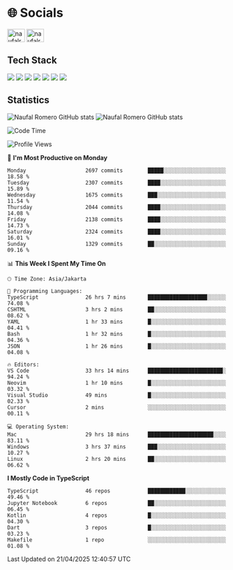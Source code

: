 <h1 align="">🌐 Socials</h1>
<p align="left">
<a href="https://linkedin.com/in/naufal-romero-putra-pratama-9ab816177/" target="blank"><img align="center" src="https://raw.githubusercontent.com/rahuldkjain/github-profile-readme-generator/master/src/images/icons/Social/linked-in-alt.svg" alt="naufalromero" height="30" width="40" /></a>
<a href="https://instagram.com/naufalromero" target="blank"><img align="center" src="https://raw.githubusercontent.com/rahuldkjain/github-profile-readme-generator/master/src/images/icons/Social/instagram.svg" alt="naufalromero" height="30" width="40" /></a>
</p>


<h2 align="">Tech Stack</h2>
<div align="">
  <img src="https://img.shields.io/badge/next.js-000000?style=for-the-badge&logo=nextdotjs&logoColor=white"/>
 <img src="https://img.shields.io/badge/typescript-%23007ACC.svg?style=for-the-badge&logo=typescript&logoColor=white"/>
 <img src="https://img.shields.io/badge/react-%2320232a.svg?style=for-the-badge&logo=react&logoColor=%2361DAFB"/>
 <img src="https://img.shields.io/badge/tailwindcss-%2338B2AC.svg?style=for-the-badge&logo=tailwind-css&logoColor=white"/>
 <img src="https://img.shields.io/badge/Prisma-3982CE?style=for-the-badge&logo=Prisma&logoColor=white"/>
 <img src="https://img.shields.io/badge/javascript-%23323330.svg?style=for-the-badge&logo=javascript&logoColor=%23F7DF1E"/>
 <img src="https://img.shields.io/badge/java-%23ED8B00.svg?style=for-the-badge&logo=openjdk&logoColor=white"/>
</div>


<h2 align="">Statistics</h2>
<div align="">
<img src="https://github-readme-stats-xi-nine-74.vercel.app/api?username=romves&show_icons=true&theme=tokyonight&include_all_commits=true&count_private=true" alt="Naufal Romero GitHub stats"/>
<img src="https://github-readme-stats-xi-nine-74.vercel.app/api/top-langs/?username=romves&theme=tokyonight&hide_border=false&include_all_commits=true&count_private=true&layout=compact" alt="Naufal Romero GitHub stats"/>
</div>

<!--START_SECTION:waka-->
![Code Time](http://img.shields.io/badge/Code%20Time-2%2C317%20hrs%2028%20mins-blue)

![Profile Views](http://img.shields.io/badge/Profile%20Views-2-blue)

📅 **I'm Most Productive on Monday** 

```text
Monday                   2697 commits        █████░░░░░░░░░░░░░░░░░░░░   18.58 % 
Tuesday                  2307 commits        ████░░░░░░░░░░░░░░░░░░░░░   15.89 % 
Wednesday                1675 commits        ███░░░░░░░░░░░░░░░░░░░░░░   11.54 % 
Thursday                 2044 commits        ████░░░░░░░░░░░░░░░░░░░░░   14.08 % 
Friday                   2138 commits        ████░░░░░░░░░░░░░░░░░░░░░   14.73 % 
Saturday                 2324 commits        ████░░░░░░░░░░░░░░░░░░░░░   16.01 % 
Sunday                   1329 commits        ██░░░░░░░░░░░░░░░░░░░░░░░   09.16 % 
```


📊 **This Week I Spent My Time On** 

```text
🕑︎ Time Zone: Asia/Jakarta

💬 Programming Languages: 
TypeScript               26 hrs 7 mins       ███████████████████░░░░░░   74.08 % 
CSHTML                   3 hrs 2 mins        ██░░░░░░░░░░░░░░░░░░░░░░░   08.62 % 
YAML                     1 hr 33 mins        █░░░░░░░░░░░░░░░░░░░░░░░░   04.41 % 
Bash                     1 hr 32 mins        █░░░░░░░░░░░░░░░░░░░░░░░░   04.36 % 
JSON                     1 hr 26 mins        █░░░░░░░░░░░░░░░░░░░░░░░░   04.08 % 

🔥 Editors: 
VS Code                  33 hrs 14 mins      ████████████████████████░   94.24 % 
Neovim                   1 hr 10 mins        █░░░░░░░░░░░░░░░░░░░░░░░░   03.32 % 
Visual Studio            49 mins             █░░░░░░░░░░░░░░░░░░░░░░░░   02.33 % 
Cursor                   2 mins              ░░░░░░░░░░░░░░░░░░░░░░░░░   00.11 % 

💻 Operating System: 
Mac                      29 hrs 18 mins      █████████████████████░░░░   83.11 % 
Windows                  3 hrs 37 mins       ███░░░░░░░░░░░░░░░░░░░░░░   10.27 % 
Linux                    2 hrs 20 mins       ██░░░░░░░░░░░░░░░░░░░░░░░   06.62 % 
```

**I Mostly Code in TypeScript** 

```text
TypeScript               46 repos            ████████████░░░░░░░░░░░░░   49.46 % 
Jupyter Notebook         6 repos             ██░░░░░░░░░░░░░░░░░░░░░░░   06.45 % 
Kotlin                   4 repos             █░░░░░░░░░░░░░░░░░░░░░░░░   04.30 % 
Dart                     3 repos             █░░░░░░░░░░░░░░░░░░░░░░░░   03.23 % 
Makefile                 1 repo              ░░░░░░░░░░░░░░░░░░░░░░░░░   01.08 % 
```




 Last Updated on 21/04/2025 12:40:57 UTC
<!--END_SECTION:waka-->
